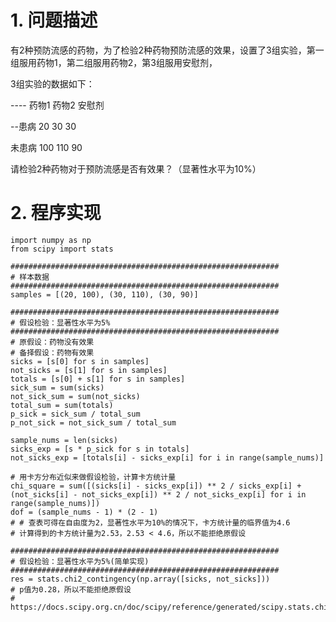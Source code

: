 # 1. 问题描述
有2种预防流感的药物，为了检验2种药物预防流感的效果，设置了3组实验，第一组服用药物1，第二组服用药物2，第3组服用安慰剂， 

3组实验的数据如下：  

----	   药物1	   药物2	   安慰剂  

--患病	     20	            30	           30  

未患病       100	           110	           90  

请检验2种药物对于预防流感是否有效果？（显著性水平为10%）

# 2. 程序实现
```
import numpy as np
from scipy import stats

############################################################
# 样本数据
############################################################
samples = [(20, 100), (30, 110), (30, 90)]

############################################################
# 假设检验：显著性水平为5%
############################################################
# 原假设：药物没有效果
# 备择假设：药物有效果
sicks = [s[0] for s in samples]
not_sicks = [s[1] for s in samples]
totals = [s[0] + s[1] for s in samples]
sick_sum = sum(sicks)
not_sick_sum = sum(not_sicks)
total_sum = sum(totals)
p_sick = sick_sum / total_sum
p_not_sick = not_sick_sum / total_sum

sample_nums = len(sicks)
sicks_exp = [s * p_sick for s in totals]
not_sicks_exp = [totals[i] - sicks_exp[i] for i in range(sample_nums)]

# 用卡方分布近似来做假设检验，计算卡方统计量
chi_square = sum([(sicks[i] - sicks_exp[i]) ** 2 / sicks_exp[i] + (not_sicks[i] - not_sicks_exp[i]) ** 2 / not_sicks_exp[i] for i in range(sample_nums)])
dof = (sample_nums - 1) * (2 - 1)
# # 查表可得在自由度为2，显著性水平为10%的情况下，卡方统计量的临界值为4.6
# 计算得到的卡方统计量为2.53，2.53 < 4.6，所以不能拒绝原假设

############################################################
# 假设检验：显著性水平为5%(简单实现)
############################################################
res = stats.chi2_contingency(np.array([sicks, not_sicks]))
# p值为0.28，所以不能拒绝原假设
# https://docs.scipy.org.cn/doc/scipy/reference/generated/scipy.stats.chi2_contingency.html#scipy.stats.chi2_contingency
```
